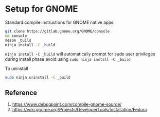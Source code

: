 # Setup for GNOME

Standard compile instructions for GNOME native apps
```sh
git clone https://gitlab.gnome.org/GNOME/console
cd console
meson _build
ninja install -C _build
```

`ninja install -C _build` will automatically prompt for sudo user privileges during install phase
avoid using `sudo ninja install -C _build`

To uninstall
```sh
sudo ninja uninstall -C _build
```


## Reference
1. https://www.debugpoint.com/compile-gnome-source/
2. https://wiki.gnome.org/Projects/DeveloperTools/Installation/Fedora
